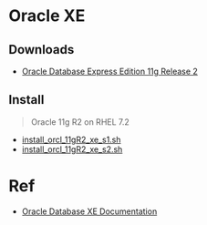 # Oracle XE

## Downloads

- [Oracle Database Express Edition 11g Release 2](http://www.oracle.com/technetwork/database/database-technologies/express-edition/downloads/index.html)

## Install

> Oracle 11g R2 on RHEL 7.2
- [install_orcl_11gR2_xe_s1.sh](../sql_demo/mgmt/install/install_orcl_11gR2_xe_s1.sh)
- [install_orcl_11gR2_xe_s2.sh](../sql_demo/mgmt/install/install_orcl_11gR2_xe_s2.sh)

# Ref

- [Oracle Database XE Documentation](http://docs.oracle.com/cd/E17781_01/index.htm)

